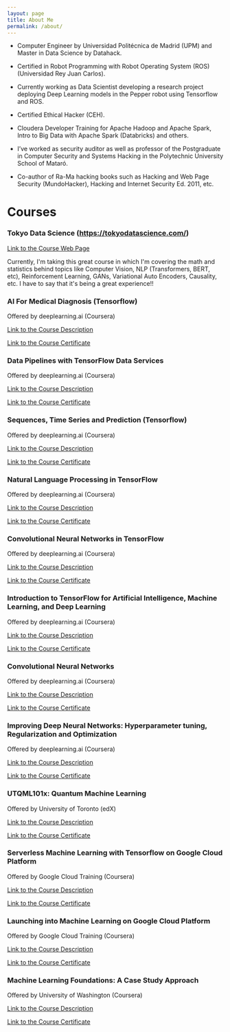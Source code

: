 ```yaml
---
layout: page
title: About Me
permalink: /about/
---
```



* Computer Engineer by Universidad Politécnica de Madrid (UPM) and Master in Data Science by Datahack.

* Certified in Robot Programming with Robot Operating System (ROS) (Universidad Rey Juan Carlos).

* Currently working as Data Scientist developing a research project deploying Deep Learning models in the Pepper robot using Tensorflow and ROS.

* Certified Ethical Hacker (CEH).

* Cloudera Developer Training for Apache Hadoop and Apache Spark, Intro to Big Data with Apache Spark (Databricks) and others.

* I’ve worked as security auditor as well as professor of the Postgraduate in Computer Security and Systems Hacking in the Polytechnic University School of Mataró.

* Co-author of Ra-Ma hacking books such as Hacking and Web Page Security (MundoHacker), Hacking and Internet Security Ed. 2011, etc.

# Courses

### Tokyo Data Science (https://tokyodatascience.com/)

<a href="https://tokyodatascience.com/">Link to the Course Web Page</a> 

Currently, I'm taking this great course in which I'm covering the math and statistics behind topics like Computer Vision, NLP (Transformers,  BERT, etc), Reinforcement Learning, GANs, Variational Auto Encoders, Causality, etc. I have to say that it's being a great experience!!

### AI For Medical Diagnosis (Tensorflow)

Offered by deeplearning.ai (Coursera)

<a href="https://www.coursera.org/learn/ai-for-medical-diagnosis">Link to the Course Description</a> 

<a href="https://coursera.org/share/97ed885e9627ae5d451a6e375ae58430">Link to the Course Certificate</a>

### Data Pipelines with TensorFlow Data Services

Offered by deeplearning.ai (Coursera)

<a href="https://www.coursera.org/learn/data-pipelines-tensorflow">Link to the Course Description</a> 

<a href="https://coursera.org/share/e45f1480dcca56ac6ccfc5ca274914a4">Link to the Course Certificate</a>

### Sequences, Time Series and Prediction (Tensorflow) 

Offered by deeplearning.ai (Coursera)

<a href="https://www.coursera.org/learn/tensorflow-sequences-time-series-and-prediction">Link to the Course Description</a> 

<a href="https://coursera.org/share/09c6077542520a3d0a3d7b085ac46272">Link to the Course Certificate</a>

### Natural Language Processing in TensorFlow

Offered by deeplearning.ai (Coursera)

<a href="https://www.coursera.org/learn/natural-language-processing-tensorflow">Link to the Course Description</a> 

<a href="https://coursera.org/share/8d3091ca53a29f73be2baf45bfeb3ada">Link to the Course Certificate</a>

### Convolutional Neural Networks in TensorFlow

Offered by deeplearning.ai (Coursera)

<a href="https://www.coursera.org/learn/convolutional-neural-networks-tensorflow">Link to the Course Description</a> 

<a href="https://coursera.org/share/411c86f6f54836c31648b99ee13091fc">Link to the Course Certificate</a>

### Introduction to TensorFlow for Artificial Intelligence, Machine Learning, and Deep Learning

Offered by deeplearning.ai (Coursera)

<a href="https://www.coursera.org/learn/introduction-tensorflow">Link to the Course Description</a> 

<a href="https://coursera.org/share/799accfda0b21a112e4fcf51065cdd98">Link to the Course Certificate</a>

### Convolutional Neural Networks

Offered by deeplearning.ai (Coursera)

<a href="https://www.coursera.org/learn/convolutional-neural-networks">Link to the Course Description</a> 

<a href="https://coursera.org/share/7e8ea29df24886d3d09e6eb1650b365a">Link to the Course Certificate</a>

### Improving Deep Neural Networks: Hyperparameter tuning, Regularization and Optimization

Offered by deeplearning.ai (Coursera)

<a href="https://www.coursera.org/learn/deep-neural-network">Link to the Course Description</a> 

<a href="https://coursera.org/share/b97372fd9e77bcad30d591b3dfb8307b">Link to the Course Certificate</a>

### UTQML101x: Quantum Machine Learning

Offered by University of Toronto (edX)

<a href="https://www.coursera.org/learn/ai-for-medical-diagnosis">Link to the Course Description</a> 

<a href="https://coursera.org/share/97ed885e9627ae5d451a6e375ae58430">Link to the Course Certificate</a>

### Serverless Machine Learning with Tensorflow on Google Cloud Platform

Offered by Google Cloud Training (Coursera)

<a href="https://www.coursera.org/learn/serverless-machine-learning-gcp">Link to the Course Description</a> 

<a href="https://coursera.org/share/a530d57827127684b136a8cdb4b00d53">Link to the Course Certificate</a>

### Launching into Machine Learning on Google Cloud Platform

Offered by Google Cloud Training (Coursera)

<a href="https://www.coursera.org/learn/launching-machine-learning">Link to the Course Description</a> 

<a href="https://coursera.org/share/3f97bb2e13456e97ec1430c46211b434">Link to the Course Certificate</a>

### Machine Learning Foundations: A Case Study Approach

Offered by University of Washington (Coursera)

<a href="https://www.coursera.org/learn/ml-foundations">Link to the Course Description</a> 

<a href="https://coursera.org/share/90f6cb2a7b45fbd69a90059a8ea70b56">Link to the Course Certificate</a>
